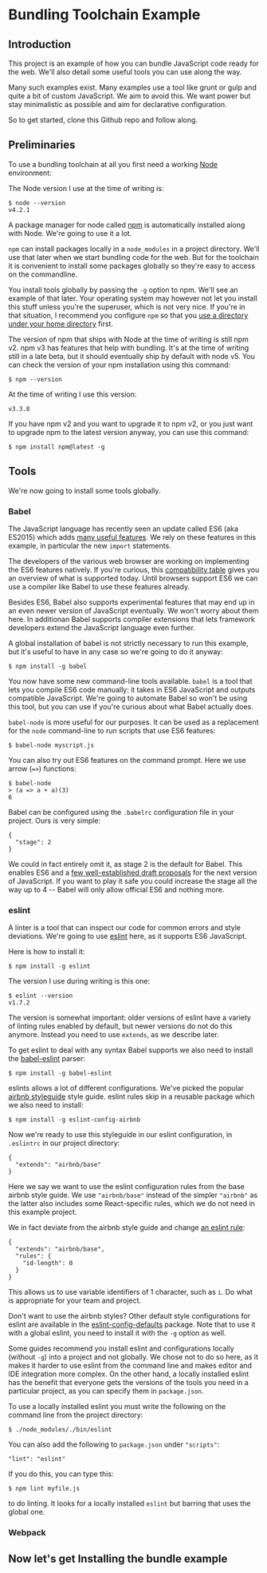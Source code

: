Bundling Toolchain Example
==========================

Introduction
------------

This project is an example of how you can bundle JavaScript code ready
for the web. We'll also detail some useful tools you can use along the
way.

Many such examples exist. Many examples use a tool like grunt or gulp
and quite a bit of custom JavaScript. We aim to avoid this. We want
power but stay minimalistic as possible and aim for declarative
configuration.

So to get started, clone this Github repo and follow along.

Preliminaries
-------------

To use a bundling toolchain at all you first need a working
[Node](https://nodejs.org) environment:

The Node version I use at the time of writing is:

    $ node --version
    v4.2.1

A package manager for node called [npm](https://docs.npmjs.com/) is
automatically installed along with Node. We're going to use it a lot.

`npm` can install packages locally in a `node_modules` in a project
directory. We'll use that later when we start bundling code for the
web. But for the toolchain it is convenient to install some packages
globally so they're easy to access on the commandline.

You install tools globally by passing the `-g` option to npm. We'll
see an example of that later. Your operating system may however not
let you install this stuff unless you're the superuser, which is not
very nice. If you're in that situation, I recommend you configure
`npm` so that you [use a directory under your home
directory](https://docs.npmjs.com/getting-started/fixing-npm-permissions#option-2-change-npm-s-default-directory-to-another-directory)
first.

The version of npm that ships with Node at the time of writing is
still npm v2. npm v3 has features that help with bundling. It's at the
time of writing still in a late beta, but it should eventually ship by
default with node v5. You can check the version of your npm installation
using this command:

    $ npm --version

At the time of writing I use this version:

    v3.3.8

If you have npm v2 and you want to upgrade it to npm v2, or you just
want to upgrade npm to the latest version anyway, you can use this
command:

    $ npm install npm@latest -g

Tools
-----

We're now going to install some tools globally.

### Babel

The JavaScript language has recently seen an update called ES6 (aka
ES2015) which adds [many useful
features](https://babeljs.io/docs/learn-es2015/). We rely on these
features in this example, in particular the new `import` statements.

The developers of the various web browser are working on implementing
the ES6 features natively. If you're curious, this [compatibility
table](https://kangax.github.io/compat-table/es6/) gives you an
overview of what is supported today. Until browsers support ES6 we can
use a compiler like Babel to use these features already.

Besides ES6, Babel also supports experimental features that may end up
in an even newer version of JavaScript eventually. We won't worry
about them here. In additionan Babel supports compiler extensions that
lets framework developers extend the JavaScript language even further.

A global installation of babel is not strictly necessary to run this
example, but it's useful to have in any case so we're going to do it
anyway:

    $ npm install -g babel

You now have some new command-line tools available. `babel` is a tool
that lets you compile ES6 code manually: it takes in ES6 JavaScript
and outputs compatible JavaScript. We're going to automate Babel so
won't be using this tool, but you can use if you're curious about what
Babel actually does.

`babel-node` is more useful for our purposes. It can be used as a
replacement for the `node` command-line to run scripts that use ES6
features:

    $ babel-node myscript.js

You can also try out ES6 features on the command prompt. Here we use
arrow (`=>`) functions:

    $ babel-node
    > (a => a + a)(3)
    6

Babel can be configured using the `.babelrc` configuration file in your
project. Ours is very simple:

    {
      "stage": 2
    }

We could in fact entirely omit it, as stage 2 is the default for
Babel.  This enables ES6 and a [few well-established draft
proposals](https://babeljs.io/docs/usage/experimental/) for the next
version of JavaScript. If you want to play it safe you could increase
the stage all the way up to 4 -- Babel will only allow official ES6
and nothing more.

### eslint

A linter is a tool that can inspect our code for common errors and
style deviations. We're going to use [eslint](http://eslint.org/)
here, as it supports ES6 JavaScript.

Here is how to install it:

    $ npm install -g eslint

The version I use during writing is this one:

    $ eslint --version
    v1.7.2

The version is somewhat important: older versions of eslint have a
variety of linting rules enabled by default, but newer versions do not
do this anymore. Instead you need to use `extends`, as we describe later.

To get eslint to deal with any syntax Babel supports we also need to
install the [babel-eslint](https://github.com/babel/babel-eslint)
parser:

    $ npm install -g babel-eslint

eslints allows a lot of different configurations. We've picked the
popular [airbnb styleguide](https://github.com/airbnb/javascript)
style guide. eslint rules skip in a reusable package which we also
need to install:

    $ npm install -g eslint-config-airbnb

Now we're ready to use this styleguide in our eslint configuration, in
`.eslintrc` in our project directory:

    {
      "extends": "airbnb/base"
    }

Here we say we want to use the eslint configuration rules from the
base airbnb style guide. We use `"airbnb/base"` instead of the simpler
`"airbnb"` as the latter also includes some React-specific rules,
which we do not need in this example project.

We in fact deviate from the airbnb style guide and change [an eslint
rule](http://eslint.org/docs/rules/):

    {
      "extends": "airbnb/base",
      "rules": {
        "id-length": 0
      }
    }

This allows us to use variable identifiers of 1 character, such as
`i`. Do what is appropriate for your team and project.

Don't want to use the airbnb styles? Other default style
configurations for eslint are available in the
[eslint-config-defaults](https://www.npmjs.com/package/eslint-config-defaults)
package.  Note that to use it with a global eslint, you need to
install it with the `-g` option as well.

Some guides recommend you install eslint and configurations locally
(without `-g`) into a project and not globally. We chose not to do so
here, as it makes it harder to use eslint from the command line and
makes editor and IDE integration more complex. On the other hand, a
locally installed eslint has the benefit that everyone gets the
versions of the tools you need in a particular project, as you can
specify them in `package.json`.

To use a locally installed eslint you must write the following on the
command line from the project directory:

    $ ./node_modules/./bin/eslint

You can also add the following to `package.json` under `"scripts"`:

    "lint": "eslint"

If you do this, you can type this:

    $ npm lint myfile.js

to do linting. It looks for a locally installed `eslint` but barring
that uses the global one.

### Webpack

Now let's get
Installing the bundle example
-----------------------------